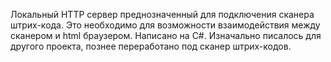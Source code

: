 Локальный HTTP сервер преднозначенный для подключения сканера штрих-кода. Это необходимо для возможности взаимодействия
между сканером и html браузером. Написано на C#.
Изначально писалось для другого проекта, познее переработано под сканер штрих-кодов.
